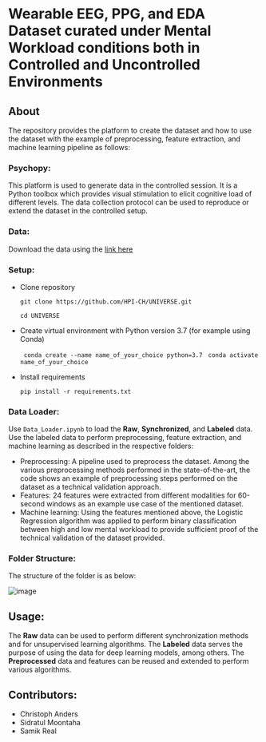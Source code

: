# Wearable EEG, PPG, and EDA Dataset curated under Mental Workload conditions both in Controlled and Uncontrolled Environments
## About
The repository provides the platform to create the dataset and how to use the dataset with the example of preprocessing, feature extraction, and machine learning pipeline as follows:
### Psychopy: 
This platform is used to generate data in the controlled session. It is a Python toolbox which provides visual stimulation to elicit cognitive load of different levels. The data collection protocol can be used to reproduce or extend the dataset in the controlled setup.
### Data:
Download the data using the [link here](10.5281/zenodo.10371068)
### Setup:
- Clone repository
  
  `git clone https://github.com/HPI-CH/UNIVERSE.git`
  
   `cd UNIVERSE `  
- Create virtual environment with Python version 3.7 (for example using Conda)
  
  ` conda create --name name_of_your_choice python=3.7`
  ` conda activate name_of_your_choice`
  
- Install requirements
  
  `pip install -r requirements.txt`
  
### Data Loader:
Use `Data_Loader.ipynb` to load the **Raw**, **Synchronized**, and **Labeled** data.  Use the labeled data to perform preprocessing, feature extraction, and machine learning as described in the respective folders:
- Preprocessing: A pipeline used to preprocess the dataset. Among the various preprocessing methods performed in the state-of-the-art, the code shows an example of preprocessing steps performed on the dataset as a technical validation approach.  
- Features: 24 features were extracted from different modalities for 60-second windows as an example use case of the mentioned dataset.
- Machine learning: Using the features mentioned above, the Logistic Regression algorithm was applied to perform binary classification between high and low mental workload to provide sufficient proof of the technical validation of the dataset provided.

### Folder Structure:
The structure of the folder is as below:

![image](https://github.com/user-attachments/assets/db2f4861-f45c-4f4a-aec7-047251842e0c)

  
## Usage:
The **Raw** data can be used to perform different synchronization methods and for unsupervised learning algorithms. The **Labeled** data serves the purpose of using the data for deep learning models, among others. The **Preprocessed** data and features can be reused and extended to perform various algorithms. 

## Contributors:
- Christoph Anders
- Sidratul Moontaha
- Samik Real
